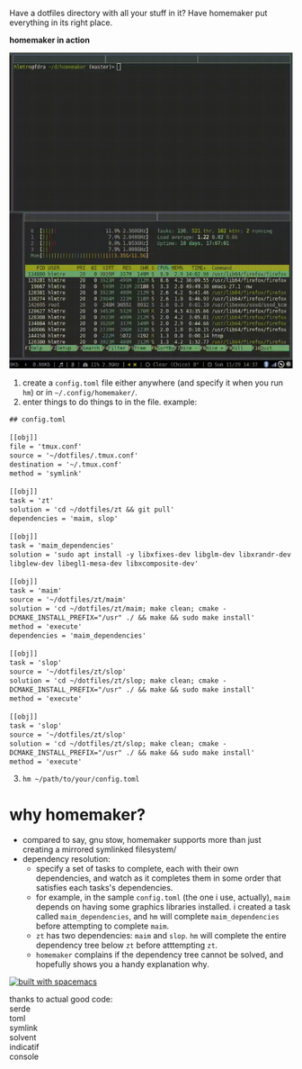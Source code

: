 Have a dotfiles directory with all your stuff in it? Have homemaker put everything in its right place.



**homemaker in action**

![hm in action](demo/hm.gif)


1. create a `config.toml` file either anywhere (and specify it when you run `hm`) or in `~/.config/homemaker/`.
2. enter things to do things to in the file.
example:
```
## config.toml

[[obj]]
file = 'tmux.conf'
source = '~/dotfiles/.tmux.conf'
destination = '~/.tmux.conf'
method = 'symlink'

[[obj]]
task = 'zt'
solution = 'cd ~/dotfiles/zt && git pull'
dependencies = 'maim, slop'

[[obj]]
task = 'maim_dependencies'
solution = 'sudo apt install -y libxfixes-dev libglm-dev libxrandr-dev libglew-dev libegl1-mesa-dev libxcomposite-dev'

[[obj]]
task = 'maim'
source = '~/dotfiles/zt/maim'
solution = 'cd ~/dotfiles/zt/maim; make clean; cmake -DCMAKE_INSTALL_PREFIX="/usr" ./ && make && sudo make install'
method = 'execute'
dependencies = 'maim_dependencies'

[[obj]]
task = 'slop'
source = '~/dotfiles/zt/slop'
solution = 'cd ~/dotfiles/zt/slop; make clean; cmake -DCMAKE_INSTALL_PREFIX="/usr" ./ && make && sudo make install'
method = 'execute'

[[obj]]
task = 'slop'
source = '~/dotfiles/zt/slop'
solution = 'cd ~/dotfiles/zt/slop; make clean; cmake -DCMAKE_INSTALL_PREFIX="/usr" ./ && make && sudo make install'
method = 'execute'
```
3. `hm ~/path/to/your/config.toml`

why homemaker?
==============
* compared to say, gnu stow, homemaker supports more than just creating a mirrored symlinked filesystem/
* dependency resolution:
  * specify a set of tasks to complete, each with their own dependencies, and watch as it completes them in some
  order that satisfies each tasks's dependencies.
  * for example, in the sample `config.toml` (the one i use, actually), `maim` depends on having some graphics libraries installed.
  i created a task called `maim_dependencies`, and `hm` will complete `maim_dependencies` before attempting to complete `maim`.
  * `zt` has two dependencies: `maim` and `slop`. `hm` will complete the entire dependency tree below `zt` before atttempting `zt`.
  * `homemaker` complains if the dependency tree cannot be solved, and hopefully shows you a handy explanation why.

[![built with spacemacs](https://cdn.rawgit.com/syl20bnr/spacemacs/442d025779da2f62fc86c2082703697714db6514/assets/spacemacs-badge.svg)](http://spacemacs.org)

thanks to actual good code:\
serde\
toml\
symlink\
solvent\
indicatif\
console
